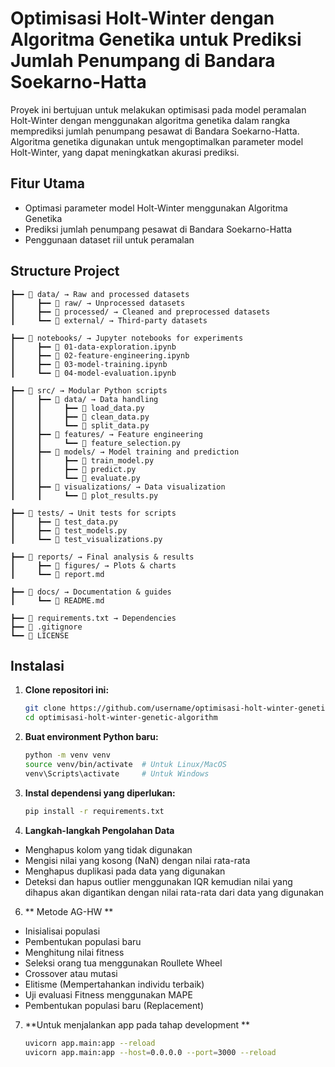 # Optimisasi Holt-Winter dengan Algoritma Genetika untuk Prediksi Jumlah Penumpang di Bandara Soekarno-Hatta

Proyek ini bertujuan untuk melakukan optimisasi pada model peramalan Holt-Winter dengan menggunakan algoritma genetika dalam rangka memprediksi jumlah penumpang pesawat di Bandara Soekarno-Hatta. Algoritma genetika digunakan untuk mengoptimalkan parameter model Holt-Winter, yang dapat meningkatkan akurasi prediksi.

## Fitur Utama

- Optimasi parameter model Holt-Winter menggunakan Algoritma Genetika
- Prediksi jumlah penumpang pesawat di Bandara Soekarno-Hatta
- Penggunaan dataset riil untuk peramalan

## Structure Project

```📂 ml-project/
┣━━ 📂 data/ → Raw and processed datasets
┃     ┣━━ 📂 raw/ → Unprocessed datasets
┃     ┣━━ 📂 processed/ → Cleaned and preprocessed datasets
┃     ┗━━ 📂 external/ → Third-party datasets

┣━━ 📂 notebooks/ → Jupyter notebooks for experiments
┃     ┣━━ 📄 01-data-exploration.ipynb
┃     ┣━━ 📄 02-feature-engineering.ipynb
┃     ┣━━ 📄 03-model-training.ipynb
┃     ┗━━ 📄 04-model-evaluation.ipynb

┣━━ 📂 src/ → Modular Python scripts
┃     ┣━━ 📂 data/ → Data handling
┃     ┃     ┣━━ 📄 load_data.py
┃     ┃     ┣━━ 📄 clean_data.py
┃     ┃     ┗━━ 📄 split_data.py
┃     ┣━━ 📂 features/ → Feature engineering
┃     ┃     ┗━━ 📄 feature_selection.py
┃     ┣━━ 📂 models/ → Model training and prediction
┃     ┃     ┣━━ 📄 train_model.py
┃     ┃     ┣━━ 📄 predict.py
┃     ┃     ┗━━ 📄 evaluate.py
┃     ┣━━ 📂 visualizations/ → Data visualization
┃     ┃     ┗━━ 📄 plot_results.py

┣━━ 📂 tests/ → Unit tests for scripts
┃     ┣━━ 📄 test_data.py
┃     ┣━━ 📄 test_models.py
┃     ┗━━ 📄 test_visualizations.py

┣━━ 📂 reports/ → Final analysis & results
┃     ┣━━ 📂 figures/ → Plots & charts
┃     ┗━━ 📄 report.md

┣━━ 📂 docs/ → Documentation & guides
┃     ┗━━ 📄 README.md

┣━━ 📄 requirements.txt → Dependencies
┣━━ 📄 .gitignore
┗━━ 📄 LICENSE
```

## Instalasi

1. **Clone repositori ini:**

   ```bash
   git clone https://github.com/username/optimisasi-holt-winter-genetic-algorithm.git
   cd optimisasi-holt-winter-genetic-algorithm
   ```

2. **Buat environment Python baru:**
   ```bash
   python -m venv venv
   source venv/bin/activate  # Untuk Linux/MacOS
   venv\Scripts\activate     # Untuk Windows
   ```
3. **Instal dependensi yang diperlukan:**

   ```bash
   pip install -r requirements.txt
   ```

4. **Langkah-langkah Pengolahan Data**

- Menghapus kolom yang tidak digunakan
- Mengisi nilai yang kosong (NaN) dengan nilai rata-rata
- Menghapus duplikasi pada data yang digunakan
- Deteksi dan hapus outlier menggunakan IQR kemudian nilai yang dihapus akan digantikan dengan nilai rata-rata dari data yang digunakan

6. ** Metode AG-HW **

- Inisialisai populasi
- Pembentukan populasi baru
- Menghitung nilai fitness
- Seleksi orang tua menggunakan Roullete Wheel
- Crossover atau mutasi
- Elitisme (Mempertahankan individu terbaik)
- Uji evaluasi Fitness menggunakan MAPE
- Pembentukan populasi baru (Replacement)

7. **Untuk menjalankan app pada tahap development **
   ```bash
   uvicorn app.main:app --reload
   uvicorn app.main:app --host=0.0.0.0 --port=3000 --reload
   ```
